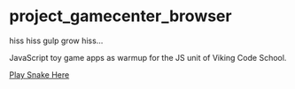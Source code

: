 project_gamecenter_browser
==========================

hiss hiss gulp grow hiss...

JavaScript toy game apps as warmup for the JS unit of Viking Code School.

[Play Snake Here](http://htmlpreview.github.io?https://github.com/betweenparentheses/project_gamecenter_browser/blob/master/snake/snake.html)
